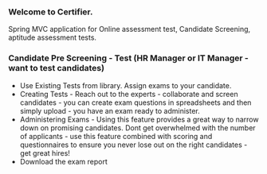 ### Welcome to Certifier.

Spring MVC application for Online assessment test, Candidate Screening, aptitude assessment tests. 

### Candidate Pre Screening - Test (HR Manager or IT Manager - want to test candidates)
* Use Existing Tests from library. Assign exams to your candidate.
* Creating Tests - Reach out to the experts - collaborate and screen candidates - you can create exam questions in spreadsheets and then simply upload - you have an exam ready to administer.
* Administering Exams - Using this feature provides a great way to narrow down on promising candidates. Dont get overwhelmed with the number of applicants - use this feature combined with scoring and questionnaires to ensure you never lose out on the right candidates - get great hires!
* Download the exam report




